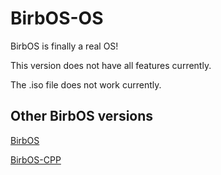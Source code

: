 # BirbOS-OS
BirbOS is finally a real OS!

This version does not have all features currently. 

The .iso file does not work currently.

## Other BirbOS versions

[BirbOS](https://github.com/BirbOSDev/BirbOS "The original BirbOS")

[BirbOS-CPP](https://github.com/BirbOSDev/BirbOS-CPP "Another version of BirbOS in C++")
